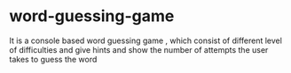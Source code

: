 # word-guessing-game
It is a console based word guessing game , which consist of different level of difficulties and give hints and show the number of attempts the user takes to guess the word
